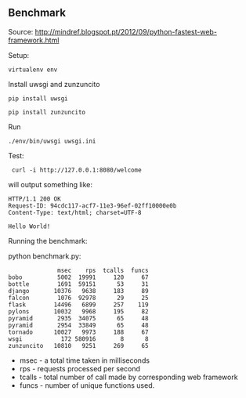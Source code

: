Benchmark
---------

Source: http://mindref.blogspot.pt/2012/09/python-fastest-web-framework.html


Setup:

    virtualenv env

Install uwsgi and zunzuncito

    pip install uwsgi

    pip install zunzuncito

Run

    ./env/bin/uwsgi uwsgi.ini

Test:

     curl -i http://127.0.0.1:8080/welcome

will output something like:

    HTTP/1.1 200 OK
    Request-ID: 94cdc117-acf7-11e3-96ef-02ff10000e0b
    Content-Type: text/html; charset=UTF-8

    Hello World!


Running the benchmark:

python benchmark.py:

                  msec    rps  tcalls  funcs
    bobo          5002  19991     120     67
    bottle        1691  59151      53     31
    django       10376   9638     183     89
    falcon        1076  92978      29     25
    flask        14496   6899     257    119
    pylons       10032   9968     195     82
    pyramid       2935  34075      65     48
    pyramid       2954  33849      65     48
    tornado      10027   9973     188     67
    wsgi           172 580916       8      8
    zunzuncito   10810   9251     269     65

* msec - a total time taken in milliseconds
* rps - requests processed per second
* tcalls - total number of call made by corresponding web framework
* funcs -  number of unique functions used.
